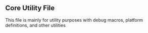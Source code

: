 ## Core Utility File
This file is mainly for utility purposes with debug macros, platform definitions, and other utilities